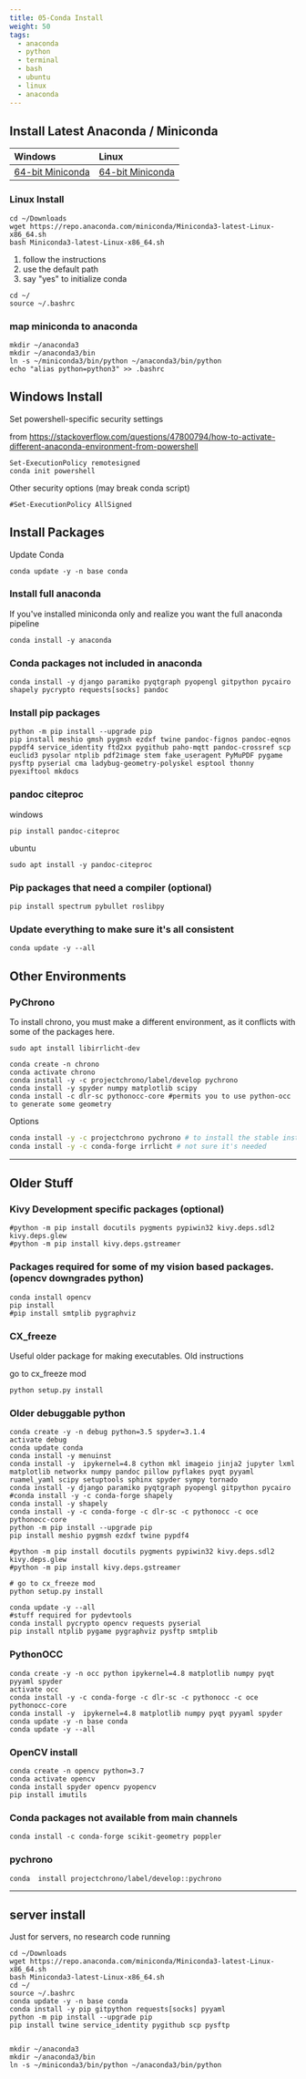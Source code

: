 ```yaml
---
title: 05-Conda Install
weight: 50
tags:
  - anaconda
  - python
  - terminal
  - bash
  - ubuntu
  - linux
  - anaconda
---
```


## Install Latest Anaconda / Miniconda

| Windows                                                                            | Linux                                                                           |
|:-----------------------------------------------------------------------------------|:--------------------------------------------------------------------------------|
| [64-bit Miniconda](https://repo.anaconda.com/miniconda/Miniconda3-latest-Windows-x86_64.exe) | [64-bit Miniconda](https://repo.anaconda.com/miniconda/Miniconda3-latest-Linux-x86_64.sh) |


### Linux Install
```
cd ~/Downloads
wget https://repo.anaconda.com/miniconda/Miniconda3-latest-Linux-x86_64.sh
bash Miniconda3-latest-Linux-x86_64.sh
```

1. follow the instructions
2. use the default path
3. say "yes" to initialize conda

```
cd ~/
source ~/.bashrc
```

### map miniconda to anaconda

```
mkdir ~/anaconda3
mkdir ~/anaconda3/bin
ln -s ~/miniconda3/bin/python ~/anaconda3/bin/python
echo "alias python=python3" >> .bashrc
```

## Windows Install

Set powershell-specific security settings

from <https://stackoverflow.com/questions/47800794/how-to-activate-different-anaconda-environment-from-powershell>

```
Set-ExecutionPolicy remotesigned
conda init powershell
```

Other security options (may break conda script)
```
#Set-ExecutionPolicy AllSigned
```

## Install Packages

Update Conda

```
conda update -y -n base conda
```

### Install full anaconda

If you've installed miniconda only and realize you want the full anaconda pipeline

```
conda install -y anaconda
```

### Conda packages not included in anaconda

```
conda install -y django paramiko pyqtgraph pyopengl gitpython pycairo shapely pycrypto requests[socks] pandoc
```

### Install pip packages

```
python -m pip install --upgrade pip
pip install meshio gmsh pygmsh ezdxf twine pandoc-fignos pandoc-eqnos pypdf4 service_identity ftd2xx pygithub paho-mqtt pandoc-crossref scp euclid3 pysolar ntplib pdf2image stem fake_useragent PyMuPDF pygame pysftp pyserial cma ladybug-geometry-polyskel esptool thonny pyexiftool mkdocs
```

### pandoc citeproc

windows

```
pip install pandoc-citeproc
```

ubuntu

```
sudo apt install -y pandoc-citeproc
```

### Pip packages that need a compiler (optional)

```
pip install spectrum pybullet roslibpy
```


### Update everything to make sure it's all consistent

```
conda update -y --all
```

## Other Environments

### PyChrono

To install chrono, you must make a different environment, as it conflicts with some of the packages here.

```
sudo apt install libirrlicht-dev

conda create -n chrono
conda activate chrono
conda install -y -c projectchrono/label/develop pychrono
conda install -y spyder numpy matplotlib scipy
conda install -c dlr-sc pythonocc-core #permits you to use python-occ to generate some geometry
```

Options

```bash
conda install -y -c projectchrono pychrono # to install the stable install
conda install -y -c conda-forge irrlicht # not sure it's needed
```

---------------------

## Older Stuff

### Kivy Development specific packages (optional)

```
#python -m pip install docutils pygments pypiwin32 kivy.deps.sdl2 kivy.deps.glew
#python -m pip install kivy.deps.gstreamer
```

### Packages required for some of my vision based packages. (opencv downgrades python)

```
conda install opencv
pip install
#pip install smtplib pygraphviz
```

### CX_freeze

Useful older package for making executables.  Old instructions

go to cx_freeze mod

```
python setup.py install
```

### Older debuggable python

```
conda create -y -n debug python=3.5 spyder=3.1.4
activate debug
conda update conda
conda install -y menuinst
conda install -y  ipykernel=4.8 cython mkl imageio jinja2 jupyter lxml matplotlib networkx numpy pandoc pillow pyflakes pyqt pyyaml ruamel_yaml scipy setuptools sphinx spyder sympy tornado
conda install -y django paramiko pyqtgraph pyopengl gitpython pycairo
#conda install -y -c conda-forge shapely
conda install -y shapely
conda install -y -c conda-forge -c dlr-sc -c pythonocc -c oce pythonocc-core
python -m pip install --upgrade pip
pip install meshio pygmsh ezdxf twine pypdf4

#python -m pip install docutils pygments pypiwin32 kivy.deps.sdl2 kivy.deps.glew
#python -m pip install kivy.deps.gstreamer

# go to cx_freeze mod
python setup.py install

conda update -y --all
#stuff required for pydevtools
conda install pycrypto opencv requests pyserial
pip install ntplib pygame pygraphviz pysftp smtplib
```

### PythonOCC

```
conda create -y -n occ python ipykernel=4.8 matplotlib numpy pyqt pyyaml spyder
activate occ
conda install -y -c conda-forge -c dlr-sc -c pythonocc -c oce pythonocc-core
conda install -y  ipykernel=4.8 matplotlib numpy pyqt pyyaml spyder
conda update -y -n base conda
conda update -y --all
```


### OpenCV install
```
conda create -n opencv python=3.7
conda activate opencv
conda install spyder opencv pyopencv
pip install imutils
```

### Conda packages not available from main channels

```
conda install -c conda-forge scikit-geometry poppler
```

### pychrono

```
conda  install projectchrono/label/develop::pychrono
```

----

## server install

Just for servers, no research code running

```
cd ~/Downloads
wget https://repo.anaconda.com/miniconda/Miniconda3-latest-Linux-x86_64.sh
bash Miniconda3-latest-Linux-x86_64.sh
cd ~/
source ~/.bashrc
conda update -y -n base conda
conda install -y pip gitpython requests[socks] pyyaml
python -m pip install --upgrade pip
pip install twine service_identity pygithub scp pysftp


mkdir ~/anaconda3
mkdir ~/anaconda3/bin
ln -s ~/miniconda3/bin/python ~/anaconda3/bin/python


```
